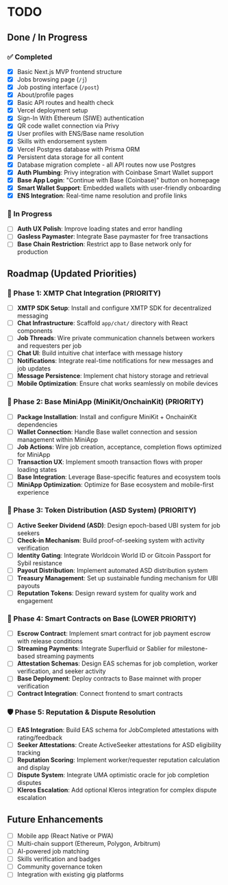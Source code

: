 # TODO

## Done / In Progress

### ✅ Completed
- [x] Basic Next.js MVP frontend structure
- [x] Jobs browsing page (`/j`)
- [x] Job posting interface (`/post`)
- [x] About/profile pages
- [x] Basic API routes and health check
- [x] Vercel deployment setup
- [x] Sign-In With Ethereum (SIWE) authentication
- [x] QR code wallet connection via Privy
- [x] User profiles with ENS/Base name resolution
- [x] Skills with endorsement system
- [x] Vercel Postgres database with Prisma ORM
- [x] Persistent data storage for all content
- [x] Database migration complete - all API routes now use Postgres
- [x] **Auth Plumbing**: Privy integration with Coinbase Smart Wallet support
- [x] **Base App Login**: "Continue with Base (Coinbase)" button on homepage
- [x] **Smart Wallet Support**: Embedded wallets with user-friendly onboarding
- [x] **ENS Integration**: Real-time name resolution and profile links

### 🔄 In Progress
- [ ] **Auth UX Polish**: Improve loading states and error handling
- [ ] **Gasless Paymaster**: Integrate Base paymaster for free transactions
- [ ] **Base Chain Restriction**: Restrict app to Base network only for production

## Roadmap (Updated Priorities)

### 🥇 Phase 1: XMTP Chat Integration (PRIORITY)
- [ ] **XMTP SDK Setup**: Install and configure XMTP SDK for decentralized messaging
- [ ] **Chat Infrastructure**: Scaffold `app/chat/` directory with React components
- [ ] **Job Threads**: Wire private communication channels between workers and requesters per job
- [ ] **Chat UI**: Build intuitive chat interface with message history
- [ ] **Notifications**: Integrate real-time notifications for new messages and job updates
- [ ] **Message Persistence**: Implement chat history storage and retrieval
- [ ] **Mobile Optimization**: Ensure chat works seamlessly on mobile devices

### 🥈 Phase 2: Base MiniApp (MiniKit/OnchainKit) (PRIORITY) 
- [ ] **Package Installation**: Install and configure MiniKit + OnchainKit dependencies
- [ ] **Wallet Connection**: Handle Base wallet connection and session management within MiniApp
- [ ] **Job Actions**: Wire job creation, acceptance, completion flows optimized for MiniApp
- [ ] **Transaction UX**: Implement smooth transaction flows with proper loading states
- [ ] **Base Integration**: Leverage Base-specific features and ecosystem tools
- [ ] **MiniApp Optimization**: Optimize for Base ecosystem and mobile-first experience

### 🥉 Phase 3: Token Distribution (ASD System) (PRIORITY)
- [ ] **Active Seeker Dividend (ASD)**: Design epoch-based UBI system for job seekers
- [ ] **Check-in Mechanism**: Build proof-of-seeking system with activity verification
- [ ] **Identity Gating**: Integrate Worldcoin World ID or Gitcoin Passport for Sybil resistance
- [ ] **Payout Distribution**: Implement automated ASD distribution system
- [ ] **Treasury Management**: Set up sustainable funding mechanism for UBI payouts
- [ ] **Reputation Tokens**: Design reward system for quality work and engagement

### 🔧 Phase 4: Smart Contracts on Base (LOWER PRIORITY)
- [ ] **Escrow Contract**: Implement smart contract for job payment escrow with release conditions
- [ ] **Streaming Payments**: Integrate Superfluid or Sablier for milestone-based streaming payments
- [ ] **Attestation Schemas**: Design EAS schemas for job completion, worker verification, and seeker activity
- [ ] **Base Deployment**: Deploy contracts to Base mainnet with proper verification
- [ ] **Contract Integration**: Connect frontend to smart contracts

### 🛡️ Phase 5: Reputation & Dispute Resolution
- [ ] **EAS Integration**: Build EAS schema for JobCompleted attestations with rating/feedback
- [ ] **Seeker Attestations**: Create ActiveSeeker attestations for ASD eligibility tracking
- [ ] **Reputation Scoring**: Implement worker/requester reputation calculation and display
- [ ] **Dispute System**: Integrate UMA optimistic oracle for job completion disputes
- [ ] **Kleros Escalation**: Add optional Kleros integration for complex dispute escalation

## Future Enhancements
- [ ] Mobile app (React Native or PWA)
- [ ] Multi-chain support (Ethereum, Polygon, Arbitrum)
- [ ] AI-powered job matching
- [ ] Skills verification and badges
- [ ] Community governance token
- [ ] Integration with existing gig platforms